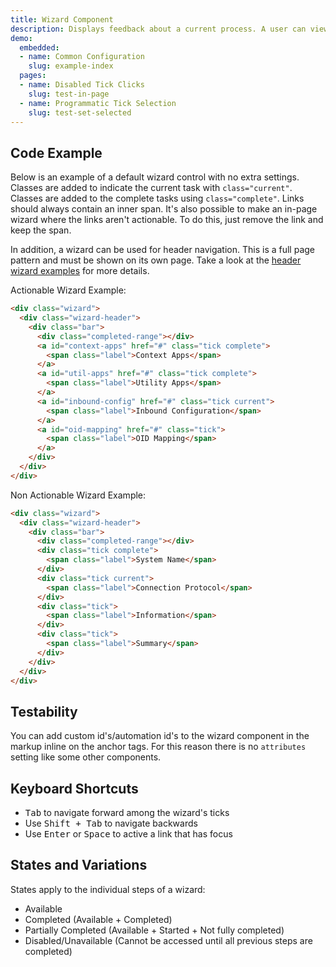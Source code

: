 ```yaml
---
title: Wizard Component
description: Displays feedback about a current process. A user can view a depiction of their current status within a process, and may optionally navigate between points. Best for displaying progress relative to the start and finish of a user workflow.
demo:
  embedded:
  - name: Common Configuration
    slug: example-index
  pages:
  - name: Disabled Tick Clicks
    slug: test-in-page
  - name: Programmatic Tick Selection
    slug: test-set-selected
---
```


## Code Example

Below is an example of a default wizard control with no extra settings. Classes are added to indicate the current task with `class="current"`. Classes are added to the complete tasks using `class="complete"`. Links should always contain an inner span. It's also possible to make an in-page wizard where the links aren't actionable. To do this, just remove the link and keep the span.

In addition, a wizard can be used for header navigation. This is a full page pattern and must be shown on its own page. Take a look at the [header wizard examples](./grid) for more details.

Actionable Wizard Example:

```html
<div class="wizard">
  <div class="wizard-header">
    <div class="bar">
      <div class="completed-range"></div>
      <a id="context-apps" href="#" class="tick complete">
        <span class="label">Context Apps</span>
      </a>
      <a id="util-apps" href="#" class="tick complete">
        <span class="label">Utility Apps</span>
      </a>
      <a id="inbound-config" href="#" class="tick current">
        <span class="label">Inbound Configuration</span>
      </a>
      <a id="oid-mapping" href="#" class="tick">
        <span class="label">OID Mapping</span>
      </a>
    </div>
  </div>
</div>
```

Non Actionable Wizard Example:

```html
<div class="wizard">
  <div class="wizard-header">
    <div class="bar">
      <div class="completed-range"></div>
      <div class="tick complete">
        <span class="label">System Name</span>
      </div>
      <div class="tick current">
        <span class="label">Connection Protocol</span>
      </div>
      <div class="tick">
        <span class="label">Information</span>
      </div>
      <div class="tick">
        <span class="label">Summary</span>
      </div>
    </div>
  </div>
</div>
```

## Testability

You can add custom id's/automation id's to the wizard component in the markup inline on the anchor tags. For this reason there is no `attributes` setting like some other components.

## Keyboard Shortcuts

- <kbd>Tab</kbd> to navigate forward among the wizard's ticks
- Use <kbd>Shift + Tab</kbd> to navigate backwards
- Use <kbd>Enter</kbd> or <kbd>Space</kbd> to active a link that has focus

## States and Variations

States apply to the individual steps of a wizard:

- Available
- Completed (Available + Completed)
- Partially Completed (Available + Started + Not fully completed)
- Disabled/Unavailable (Cannot be accessed until all previous steps are completed)
